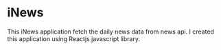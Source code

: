 # iNews
This iNews application fetch the daily news data from news api. I created this application using Reactjs javascript library.
